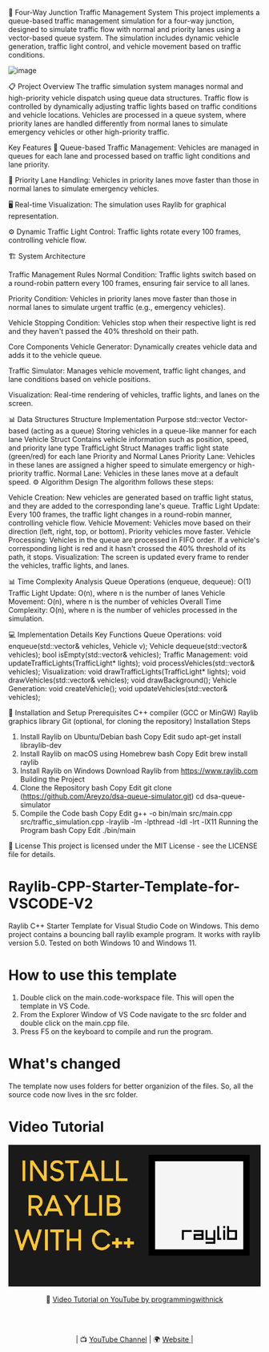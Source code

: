 🚦 Four-Way Junction Traffic Management System
This project implements a queue-based traffic management simulation for a four-way junction, designed to simulate traffic flow with normal and priority lanes using a vector-based queue system. The simulation includes dynamic vehicle generation, traffic light control, and vehicle movement based on traffic conditions.

![image](https://github.com/user-attachments/assets/5c1019b1-c016-4085-8bb7-3b4b011b30f9)


📋 Project Overview
The traffic simulation system manages normal and high-priority vehicle dispatch using queue data structures. Traffic flow is controlled by dynamically adjusting traffic lights based on traffic conditions and vehicle locations. Vehicles are processed in a queue system, where priority lanes are handled differently from normal lanes to simulate emergency vehicles or other high-priority traffic.

Key Features
🚗 Queue-based Traffic Management: Vehicles are managed in queues for each lane and processed based on traffic light conditions and lane priority.

🚨 Priority Lane Handling: Vehicles in priority lanes move faster than those in normal lanes to simulate emergency vehicles.

🖥️ Real-time Visualization: The simulation uses Raylib for graphical representation.

⚙️ Dynamic Traffic Light Control: Traffic lights rotate every 100 frames, controlling vehicle flow.

🏗️ System Architecture

Traffic Management Rules
Normal Condition: Traffic lights switch based on a round-robin pattern every 100 frames, ensuring fair service to all lanes.

Priority Condition: Vehicles in priority lanes move faster than those in normal lanes to simulate urgent traffic (e.g., emergency vehicles).

Vehicle Stopping Condition: Vehicles stop when their respective light is red and they haven't passed the 40% threshold on their path.

Core Components
Vehicle Generator: Dynamically creates vehicle data and adds it to the vehicle queue.

Traffic Simulator: Manages vehicle movement, traffic light changes, and lane conditions based on vehicle positions.

Visualization: Real-time rendering of vehicles, traffic lights, and lanes on the screen.

📊 Data Structures
Structure	Implementation	Purpose
std::vector<Vehicle>	Vector-based (acting as a queue)	Storing vehicles in a queue-like manner for each lane
Vehicle	Struct	Contains vehicle information such as position, speed, and priority lane type
TrafficLight	Struct	Manages traffic light state (green/red) for each lane
Priority and Normal Lanes
Priority Lane: Vehicles in these lanes are assigned a higher speed to simulate emergency or high-priority traffic.
Normal Lane: Vehicles in these lanes move at a default speed.
⚙️ Algorithm Design
The algorithm follows these steps:

Vehicle Creation: New vehicles are generated based on traffic light status, and they are added to the corresponding lane's queue.
Traffic Light Update: Every 100 frames, the traffic light changes in a round-robin manner, controlling vehicle flow.
Vehicle Movement: Vehicles move based on their direction (left, right, top, or bottom). Priority vehicles move faster.
Vehicle Processing: Vehicles in the queue are processed in FIFO order. If a vehicle's corresponding light is red and it hasn't crossed the 40% threshold of its path, it stops.
Visualization: The screen is updated every frame to render the vehicles, traffic lights, and lanes.

📊 Time Complexity Analysis
Queue Operations (enqueue, dequeue): O(1)
Traffic Light Update: O(n), where n is the number of lanes
Vehicle Movement: O(n), where n is the number of vehicles
Overall Time Complexity: O(n), where n is the number of vehicles processed in the simulation.

💻 Implementation Details
Key Functions
Queue Operations:
void enqueue(std::vector<Vehicle>& vehicles, Vehicle v);
Vehicle dequeue(std::vector<Vehicle>& vehicles);
bool isEmpty(std::vector<Vehicle>& vehicles);
Traffic Management:
void updateTrafficLights(TrafficLight* lights);
void processVehicles(std::vector<Vehicle>& vehicles);
Visualization:
void drawTrafficLights(TrafficLight* lights);
void drawVehicles(std::vector<Vehicle>& vehicles);
void drawBackground();
Vehicle Generation:
void createVehicle();
void updateVehicles(std::vector<Vehicle>& vehicles);

🚀 Installation and Setup
Prerequisites
C++ compiler (GCC or MinGW)
Raylib graphics library
Git (optional, for cloning the repository)
Installation Steps
1. Install Raylib on Ubuntu/Debian
bash
Copy
Edit
sudo apt-get install libraylib-dev
2. Install Raylib on macOS using Homebrew
bash
Copy
Edit
brew install raylib
3. Install Raylib on Windows
Download Raylib from https://www.raylib.com
Building the Project
1. Clone the Repository
bash
Copy
Edit
git clone (https://github.com/Areyzo/dsa-queue-simulator.git)
cd dsa-queue-simulator
2. Compile the Code
bash
Copy
Edit
g++ -o bin/main src/main.cpp src/traffic_simulation.cpp -lraylib -lm -lpthread -ldl -lrt -lX11
Running the Program
bash
Copy
Edit
./bin/main


📄 License
This project is licensed under the MIT License - see the LICENSE file for details.

# Raylib-CPP-Starter-Template-for-VSCODE-V2
Raylib C++ Starter Template for Visual Studio Code on Windows.
This demo project contains a bouncing ball raylib example program.
It works with raylib version 5.0. Tested on both Windows 10 and Windows 11.

# How to use this template
1. Double click on the main.code-workspace file. This will open the template in VS Code.
2. From the Explorer Window of VS Code navigate to the src folder and double click on the main.cpp file.
3. Press F5 on the keyboard to compile and run the program.

# What's changed
The template now uses folders for better organizion of the files. So, all the source code now lives in the src folder.

# Video Tutorial

<p align="center">
  <img src="preview.jpg" alt="" width="800">
</p>

<p align="center">
🎥 <a href="https://www.youtube.com/watch?v=PaAcVk5jUd8">Video Tutorial on YouTube by programmingwithnick</a>
</p>

<br>
<br>
<p align="center">
| 📺 <a href="https://www.youtube.com/channel/UC3ivOTE5EgpmF2DHLBmWIWg"> YouTube Channel</a>
| 🌍 <a href="http://www.programmingwithnick.com"> Website </a> | <br>
</p>
